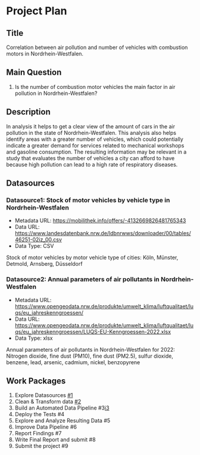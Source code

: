 # Project Plan

## Title
Correlation between air pollution and number of vehicles with combustion motors in Nordrhein-Westfalen.

## Main Question

1. Is the number of combustion motor vehicles the main factor in air pollution in Nordrhein-Westfalen?

## Description

<!-- Describe your data science project in max. 200 words. Consider writing about why and how you attempt it. "XY is an important problem, because... This projects analyzes XY, using method A. The results can give insights into..."-->

In analysis it helps to get a clear view of the amount of cars in the air pollution in the state of Nordrhein-Westfalen. This analysis also helps identify areas with a greater number of vehicles, which could potentially indicate a greater demand for services related to mechanical workshops and gasoline consumption. The resulting information may be relevant in a study that evaluates the number of vehicles a city can afford to have because high pollution can lead to a high rate of respiratory diseases.

## Datasources

<!-- Describe each datasources you plan to use in a section. Use the prefic "DatasourceX" where X is the id of the datasource. -->

### Datasource1: Stock of motor vehicles by vehicle type in Nordrhein-Westfalen
* Metadata URL: https://mobilithek.info/offers/-4132669826481765343
* Data URL: https://www.landesdatenbank.nrw.de/ldbnrwws/downloader/00/tables/46251-02iz_00.csv
* Data Type: CSV

Stock of motor vehicles by motor vehicle type of cities:   Köln,   Münster, Detmold, Arnsberg, Düsseldorf

### Datasource2: Annual parameters of air pollutants in Nordrhein-Westfalen
* Metadata URL: https://www.opengeodata.nrw.de/produkte/umwelt_klima/luftqualitaet/luqs/eu_jahreskenngroessen/
* Data URL: https://www.opengeodata.nrw.de/produkte/umwelt_klima/luftqualitaet/luqs/eu_jahreskenngroessen/LUQS-EU-Kenngroessen-2022.xlsx
* Data Type: xlsx

Annual parameters of air pollutants in Nordrhein-Westfalen for 2022: Nitrogen dioxide, fine dust (PM10), fine dust (PM2.5), sulfur dioxide, benzene, lead, arsenic, cadmium, nickel, benzopyrene

## Work Packages

<!-- List of work packages ordered sequentially, each pointing to an issue with more details. -->

1. Explore Datasources [#1][i1]
2. Clean & Transform data [#2][i2]
3. Build an Automated Data Pipeline #3[i3]
4. Deploy the Tests #4
5. Explore and Analyze Resulting Data #5
6. Improve Data Pipeline #6
7. Report Findings #7
8. Write Final Report and submit #8
9. Submit the project #9

[i1]: https://github.com/JoaquinAyzanoa/made-template_ws2324/issues/6
[i2]: https://github.com/JoaquinAyzanoa/made-template_ws2324/issues/8
[i3]: https://github.com/JoaquinAyzanoa/made-template_ws2324/issues/9
